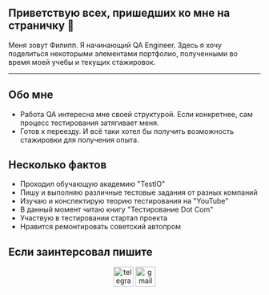 
## Приветствую всех, пришедших ко мне на страничку 👋

Меня зовут Филипп.
Я начинающий QA Engineer.
Здесь я хочу поделиться некоторыми элементами портфолио, полученными во время моей учебы и текущих стажировок.

---
  
## Обо мне

- Работа QA интересна мне своей структурой. Если конкретнее, сам процесс тестирования затягивает меня.
- Готов к переезду. И всё таки хотел бы получить возможность стажировки для получения опыта.


## Несколько фактов

- Проходил обучающую академию "TestIO"
- Пишу и выполняю различные тестовые задания от разных компаний
- Изучаю и конспектирую теорию тестирования на "YouTube"
- В данный момент читаю книгу "Тестирование Dot Com"
- Участвую в тестировании стартап проекта
- Нравится ремонтировать советский автопром

## Если заинтерсовал пишите
<p align="center">
<a href= "https://t.me/Philip_336"><img src="https://img.icons8.com/?size=512&id=63306&format=png" width="40" height="40" alt="telegram"/></a>
<a href= "mailto:filipp07102005@gmail.com"><img src="https://img.icons8.com/?size=512&id=P7UIlhbpWzZm&format=png" width="40" height="40" alt="gmail"/></a>
  
